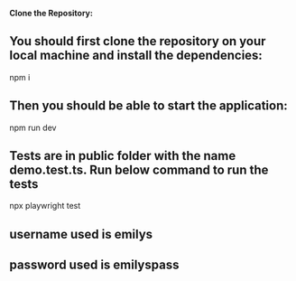  **Clone the Repository:**

## You should first clone the repository on your local machine and install the dependencies:   
  

   npm i

  ## Then you should be able to start the application:

 
   npm run dev

  ##   Tests are in public folder with the name demo.test.ts. Run below command to run the tests

   npx playwright test

   ##  username used is emilys
  ## password used is emilyspass

   
